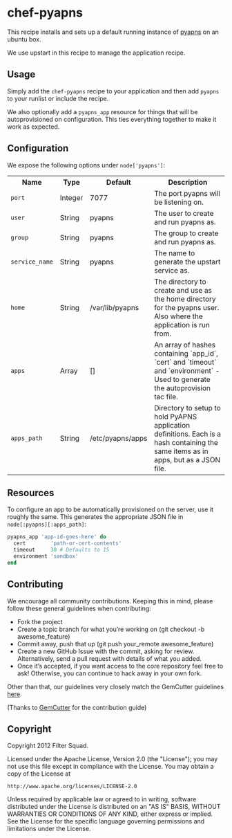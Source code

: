 # chef-pyapns

This recipe installs and sets up a default running instance of [pyapns](https://github.com/samuraisam/pyapns/) on
an ubuntu box.

We use upstart in this recipe to manage the application recipe.

## Usage

Simply add the `chef-pyapns` recipe to your application and then add `pyapns` to your runlist or include the recipe.

We also optionally add a `pyapns_app` resource for things that will be autoprovisioned on configuration. This ties everything
together to make it work as expected.

## Configuration

We expose the following options under `node['pyapns']`:

<table>
  <tr>
    <th>Name</th>
    <th>Type</th>
    <th>Default</th>
    <th>Description</th>
  </tr>
  <tr>
    <td><code>port</code></td>
    <td>Integer</td>
    <td>7077</td>
    <td>The port pyapns will be listening on.</td>
  </tr>
  <tr>
    <td><code>user</code></td>
    <td>String</td>
    <td>pyapns</td>
    <td>The user to create and run pyapns as.</td>
  </tr>
  <tr>
    <td><code>group</code></td>
    <td>String</td>
    <td>pyapns</td>
    <td>The group to create and run pyapns as.</td>
  </tr>
  <tr>
    <td><code>service_name</code></td>
    <td>String</td>
    <td>pyapns</td>
    <td>The name to generate the upstart service as.</td>
  </tr>
  <tr>
    <td><code>home</code></td>
    <td>String</td>
    <td>/var/lib/pyapns</td>
    <td>The directory to create and use as the home directory for the pyapns user. Also where the application is run from.</td>
  </tr>
  <tr>
    <td><code>apps</code></td>
    <td>Array</td>
    <td>[]</td>
    <td>An array of hashes containing `app_id`, `cert` and `timeout` and `environment` - Used to generate the autoprovision tac file.</td>
  </tr>
  <tr>
    <td><code>apps_path</code></td>
    <td>String</td>
    <td>/etc/pyapns/apps</td>
    <td>Directory to setup to hold PyAPNS application definitions. Each is a hash containing the same items as in apps, but as a JSON file.</td>
  </tr>
</table>

## Resources

To configure an app to be automatically provisioned on the server, use it roughly the same. This generates the appropriate JSON file in
`node[:pyapns][:apps_path]`:

```ruby
pyapns_app 'app-id-goes-here' do
  cert        'path-or-cert-contents'
  timeout     30 # Defaults to 15
  environment 'sandbox'
end
```

## Contributing

We encourage all community contributions. Keeping this in mind, please follow these general guidelines when contributing:

* Fork the project
* Create a topic branch for what you’re working on (git checkout -b awesome_feature)
* Commit away, push that up (git push your\_remote awesome\_feature)
* Create a new GitHub Issue with the commit, asking for review. Alternatively, send a pull request with details of what you added.
* Once it’s accepted, if you want access to the core repository feel free to ask! Otherwise, you can continue to hack away in your own fork.

Other than that, our guidelines very closely match the GemCutter guidelines [here](http://wiki.github.com/qrush/gemcutter/contribution-guidelines).

(Thanks to [GemCutter](http://wiki.github.com/qrush/gemcutter/) for the contribution guide)

## Copyright

Copyright 2012 Filter Squad.

Licensed under the Apache License, Version 2.0 (the "License");
you may not use this file except in compliance with the License.
You may obtain a copy of the License at

    http://www.apache.org/licenses/LICENSE-2.0

Unless required by applicable law or agreed to in writing, software
distributed under the License is distributed on an "AS IS" BASIS,
WITHOUT WARRANTIES OR CONDITIONS OF ANY KIND, either express or implied.
See the License for the specific language governing permissions and
limitations under the License.
